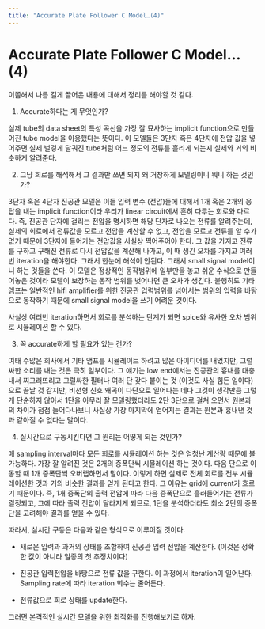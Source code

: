 ```yaml
---
title: "Accurate Plate Follower C Model…(4)"
---
```

# Accurate Plate Follower C Model…(4)


이쯤해서 나름 길게 끌어온 내용에 대해서 정리를 해야할 것 같다. 




1) Accurate하다는 게 무엇인가?




실제 tube의 data sheet의 특성 곡선을 가장 잘 묘사하는 implicit function으로 만들어진 tube model을 이용했다는 뜻이다. 이 모델들은 3단자 혹은 4단자에 전압 값을 넣어주면 실제 벌겋게 달궈진 tube처럼 어느 정도의 전류를 흘리게 되는지 실제와 거의 비슷하게 알려준다. 




2) 그냥 회로를 해석해서 그 결과만 쓰면 되지 왜 거창하게 모델링이니 뭐니 하는 것인가?




3단자 혹은 4단자 진공관 모델은 이들 입력 변수 (전압)들에 대해서 1개 혹은 2개의 응답을 내는 implicit function이라 우리가 linear circuit에서 흔히 다루는 회로와 다르다. 즉, 진공관 단자에 걸리는 전압을 명시하면 해당 단자로 나오는 전류를 알려주는데, 실제의 회로에서 전류값을 모르고 전압을 계산할 수 없고, 전압을 모르고 전류를 알 수가 없기 때문에 3단자에 들어가는 전압값을 사실상 찍어주어야 한다. 그 값을 가지고 전류를 구하고 구해진 전류로 다시 전압값을 계산해 나가고, 이 때 생긴 오차를 가지고 여러 번 iteration을 해야한다. 그래서 한눈에 해석이 안된다. 그래서 small signal model이니 하는 것들을 쓴다. 이 모델은 정상적인 동작범위에 일부만을 놓고 쉬운 수식으로 만들어놓은 것이라 모델이 보장하는 동작 범위를 벗어나면 큰 오차가 생긴다. 불행히도 기타 앰프는 일반적인 hifi amplifier를 위한 진공관 입력범위를 넘어서는 범위의 입력을 바탕으로 동작하기 때문에 small signal model을 쓰기 어려운 것이다. 




사실상 여러번 iteration하면서 회로를 분석하는 단계가 되면 spice와 유사한 오차 범위로 시뮬레이션 할 수 있다.




3) 꼭 accurate하게 할 필요가 있는 건가?




여태 수많은 회사에서 기타 앰프를 시뮬레이트 하려고 많은 아이디어를 내었지만, 그럴싸한 소리를 내는 것은 극히 일부이다. 그 얘기는 low end에서는 진공관의 흉내를 대충 내서 찌그러뜨리고 그럴싸한 필터나 여러 단 갖다 붙이는 것 (이것도 사실 힘든 일이다)으로 끝날 것 같지만, 비선형 신호 왜곡이 다단으로 일어나는 데다 그것이 생각만큼 그렇게 단순하지 않아서 1단을 아무리 잘 모델링했더라도 2단 3단으로 걸쳐 오면서 원본과의 차이가 점점 늘어다나보니 사실상 가장 마지막에 얻어지는 결과는 원본과 흉내낸 것과 같아질 수 없다는 말이다. 




4) 실시간으로 구동시킨다면 그 원리는 어떻게 되는 것인가?




매 sampling interval마다 모든 회로를 시뮬레이션 하는 것은 엄청난 계산량 때문에 불가능하다. 가장 잘 알려진 것은 2개의 증폭단씩 시뮬레이션 하는 것이다. 다음 단으로 이동할 때 1개 증폭단씩 오버랩하면서 말이다. 이렇게 하면 실제로 전체 회로를 전부 시뮬레이션한 것과 거의 비슷한 결과를 얻게 된다고 한다. 그 이유는 grid에 current가 흐르기 때문이다. 즉, 1개 증폭단의 출력 전압에 따라 다음 증폭단으로 흘러들어가는 전류가 결정되고, 그에 따라 출력 전압이 달라지게 되므로, 1단을 분석하더라도 최소 2단의 증폭단을 고려해야 결과를 얻을 수 있다.




따라서, 실시간 구동은 다음과 같은 형식으로 이루어질 것이다.




- 새로운 입력과 과거의 상태를 조합하여 진공관 입력 전압을 계산한다. (이것은 정확한 값이 아니라 일종의 첫 추정치이다)

- 진공관 입력전압을 바탕으로 전류 값을 구한다. 이 과정에서 iteration이 일어난다. Sampling rate에 따라 iteration 회수는 줄어든다.

- 전류값으로 회로 상태를 update한다.




그러면 본격적인 실시간 모델을 위한 최적화를 진행해보기로 하자.





